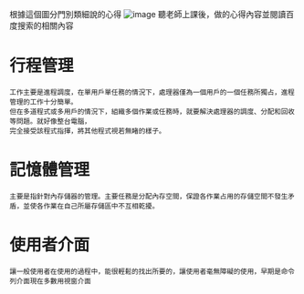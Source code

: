 根據這個圖分門別類細說的心得
![image](https://user-images.githubusercontent.com/81726807/174193043-781955f5-aaa9-4416-9db7-64f42a8c8830.png)
聽老師上課後，做的心得內容並閱讀百度搜索的相關內容
# 行程管理
```
工作主要是進程調度，在單用戶單任務的情況下，處理器僅為一個用戶的一個任務所獨占，進程管理的工作十分簡單。
但在多道程式或多用戶的情況下，組織多個作業或任務時，就要解決處理器的調度、分配和回收等問題。就好像整台電腦，
完全接受該程式指揮，將其他程式視若無睹的樣子。
```
# 記憶體管理
```
主要是指針對內存儲器的管理。主要任務是分配內存空間，保證各作業占用的存儲空間不發生矛盾，並使各作業在自己所屬存儲區中不互相乾擾。
```
# 使用者介面
```
讓一般使用者在使用的過程中，能很輕鬆的找出所要的，讓使用者毫無障礙的使用，早期是命令列介面現在多數用視窗介面
```

